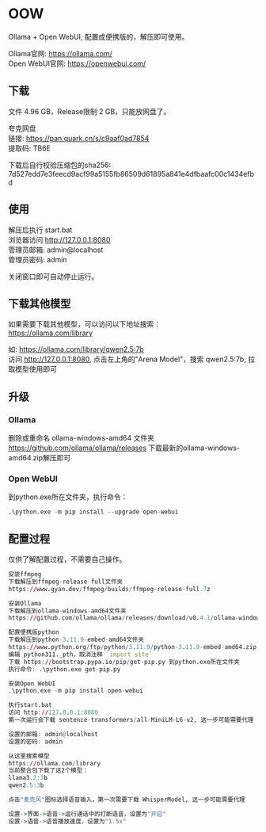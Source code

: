 # OOW

Ollama + Open WebUI, 配置成便携版的，解压即可使用。  

Ollama官网: https://ollama.com/  
Open WebUI官网: https://openwebui.com/  


## 下载
文件 4.96 GB，Release限制 2 GB，只能放网盘了。  

夸克网盘  
链接: https://pan.quark.cn/s/c9aaf0ad7854  
提取码: TB6E  

下载后自行校验压缩包的sha256: 7d527edd7e3feecd9acf99a5155fb86509d61895a841e4dfbaafc00c1434efbd  


## 使用
解压后执行 start.bat  
浏览器访问 http://127.0.0.1:8080  
管理员邮箱: admin@localhost  
管理员密码: admin  

关闭窗口即可自动停止运行。


## 下载其他模型
如果需要下载其他模型，可以访问以下地址搜索：  
https://ollama.com/library  

如: https://ollama.com/library/qwen2.5:7b  
访问 http://127.0.0.1:8080, 点击左上角的"Arena Model"，搜索 qwen2.5:7b, 拉取模型使用即可  


## 升级
### Ollama
删除或重命名 ollama-windows-amd64 文件夹  
https://github.com/ollama/ollama/releases 下载最新的ollama-windows-amd64.zip解压即可

### Open WebUI
到python.exe所在文件夹，执行命令：  
```r
.\python.exe -m pip install --upgrade open-webui
```


## 配置过程
仅供了解配置过程，不需要自己操作。

```r
安装ffmpeg
下载解压到ffmpeg-release-full文件夹
https://www.gyan.dev/ffmpeg/builds/ffmpeg-release-full.7z

安装Ollama
下载解压到ollama-windows-amd64文件夹
https://github.com/ollama/ollama/releases/download/v0.4.1/ollama-windows-amd64.zip

配置便携版python
下载解压到python-3.11.9-embed-amd64文件夹
https://www.python.org/ftp/python/3.11.9/python-3.11.9-embed-amd64.zip
编辑 python311._pth，取消注释 `import site`
下载 https://bootstrap.pypa.io/pip/get-pip.py 到python.exe所在文件夹
执行命令: .\python.exe get-pip.py

安装Open WebUI
.\python.exe -m pip install open-webui

执行start.bat
访问 http://127.0.0.1:8080
第一次运行会下载 sentence-transformers/all-MiniLM-L6-v2, 这一步可能需要代理

设置的邮箱: admin@localhost
设置的密码: admin

从这里搜索模型
https://ollama.com/library  
当前整合包下载了这2个模型：
llama3.2:3b
qwen2.5:3b

点击"麦克风"图标选择语音输入，第一次需要下载 WhisperModel, 这一步可能需要代理

设置->界面->语音->运行通话中的打断语音，设置为"开启"
设置->语音->语音播放速度，设置为"1.5x"
```
